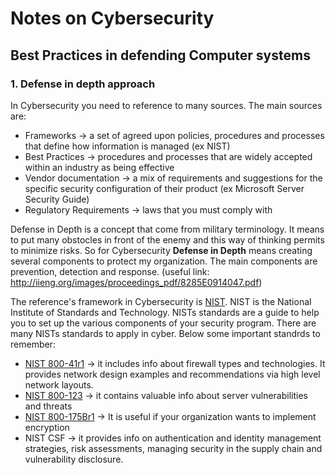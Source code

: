 # Notes on Cybersecurity

## Best Practices in defending Computer systems

### 1. Defense in depth approach

In Cybersecurity you need to reference to many sources. The main sources are:
- Frameworks -> a set of agreed upon policies, procedures and processes that define how information is managed (ex NIST)
- Best Practices -> procedures and processes that are widely accepted within an industry as being effective
- Vendor documentation -> a mix of requirements and suggestions for the specific security configuration of their product (ex Microsoft Server Security Guide)
- Regulatory Requirements -> laws that you must comply with

Defense in Depth is a concept that come from military terminology. It means to put many obstocles in front of the enemy and this way of thinking permits to minimize risks. 
So for Cybersecurity **Defense in Depth** means creating several components to protect my organization. The main components are prevention, detection and response. 
(useful link: http://iieng.org/images/proceedings_pdf/8285E0914047.pdf)

The reference's framework in Cybersecurity is [NIST](https://csrc.nist.gov/publications/sp800). NIST is the National Institute of Standards and Technology. NISTs standards are a guide to help you to set up the various components of your security program. There are many NISTs standards to apply in cyber. Below some important standrds to remember:
- [NIST 800-41r1](https://nvlpubs.nist.gov/nistpubs/Legacy/SP/nistspecialpublication800-41r1.pdf) -> it includes info about firewall types and technologies. It  provides network design examples and recommendations via high level network layouts. 
- [NIST 800-123](https://nvlpubs.nist.gov/nistpubs/Legacy/SP/nistspecialpublication800-123.pdf) -> it contains valuable info about server vulnerabilities and threats
- [NIST 800-175Br1](https://nvlpubs.nist.gov/nistpubs/SpecialPublications/NIST.SP.800-175Br1.pdf) -> It is useful if your organization wants to implement encryption
- NIST CSF -> it provides info on authentication and identity management strategies, risk assessments, managing security in the supply chain and vulnerability disclosure.  










